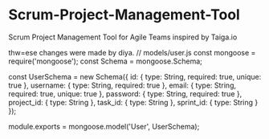 # Scrum-Project-Management-Tool
Scrum Project Management Tool for Agile Teams inspired by Taiga.io

thw=ese changes were made by diya.
// models/user.js
const mongoose = require('mongoose');
const Schema = mongoose.Schema;

const UserSchema = new Schema({
    id: {
        type: String,
        required: true,
        unique: true
    },
    username: {
        type: String,
        required: true
    },
    email: {
        type: String,
        required: true,
        unique: true
    },
    password: {
        type: String,
        required: true
    },
    project_id: {
        type: String
    },
    task_id: {
        type: String
    },
    sprint_id: {
        type: String
    }
});

module.exports = mongoose.model('User', UserSchema);
